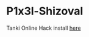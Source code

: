 # P1x3l-Shizoval
Tanki Online Hack install [here](https://github.com/P1x3L-EXE/P1x3l-Shizoval/blob/main/Files/shizoval.user.js)
